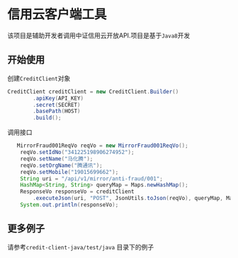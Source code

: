 # 信用云客户端工具

该项目是辅助开发者调用中证信用云开放API.项目是基于`Java8`开发

## 开始使用

创建`CreditClient`对象

```java
CreditClient creditClient = new CreditClient.Builder()
        .apiKey(API_KEY)
        .secret(SECRET)
        .basePath(HOST)
        .build();
```

调用接口

```java
   MirrorFraud001ReqVo reqVo = new MirrorFraud001ReqVo();
    reqVo.setIdNo("341225198906274952");
    reqVo.setName("马化腾");
    reqVo.setOrgName("腾通讯");
    reqVo.setMobile("19015699662");
    String uri = "/api/v1/mirror/anti-fraud/001";
    HashMap<String, String> queryMap = Maps.newHashMap();
    ResponseVo responseVo = creditClient
        .executeJson(uri, "POST", JsonUtils.toJson(reqVo), queryMap, Maps.newHashMap());
    System.out.println(responseVo);
```



## 更多例子

请参考`credit-client-java/test/java` 目录下的例子